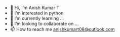 - 👋 Hi, I’m Anish Kumar T  
- 👀 I’m interested in python 
- 🌱 I’m currently learning ...
- 💞️ I’m looking to collaborate on ...
- 📫 How to reach me anishkumart08@outlook.com

<!---
anishkumart08/anishkumart08 is a ✨ special ✨ repository because its `README.md` (this file) appears on your GitHub profile.
You can click the Preview link to take a look at your changes.
--->
